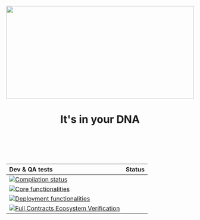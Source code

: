 
<p align="center">
  <img style="width: 100%; height: 250px;" src="https://houndrace.com/img/logo.svg">
</p>
<h1 align="center">It's in your DNA</h1>
</br></br></br></br>

| Dev & QA tests  | Status |
| :------------ |:---------------:|
| [![Compilation status](https://github.com/stater-co/houndrace-contracts/actions/workflows/compilation-status.yml/badge.svg)](https://github.com/stater-co/houndrace-contracts/actions/workflows/compilation-status.yml) |  |
| [![Core functionalities](https://github.com/stater-co/houndrace-contracts/actions/workflows/core-functionalities.yml/badge.svg)](https://github.com/stater-co/houndrace-contracts/actions/workflows/core-functionalities.yml) |  |
| [![Deployment functionalities](https://github.com/stater-co/houndrace-contracts/actions/workflows/deployment-functionalities.yml/badge.svg)](https://github.com/stater-co/houndrace-contracts/actions/workflows/deployment-functionalities.yml) |  |
| [![Full Contracts Ecosystem Verification](https://github.com/stater-co/houndrace-contracts/actions/workflows/full-deployment-functionalities.yml/badge.svg)](https://github.com/stater-co/houndrace-contracts/actions/workflows/full-deployment-functionalities.yml) |  |
